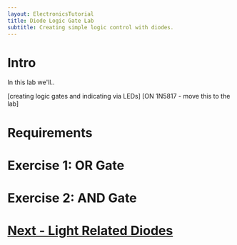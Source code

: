 ```yaml
---
layout: ElectronicsTutorial
title: Diode Logic Gate Lab
subtitle: Creating simple logic control with diodes.
---
```


# Intro

In this lab we'll..

[creating logic gates and indicating via LEDs]
[ON 1N5817 - move this to the lab]


# Requirements

# Exercise 1: OR Gate

# Exercise 2: AND Gate


# [Next - Light Related Diodes](../Light_Related_Diodes)